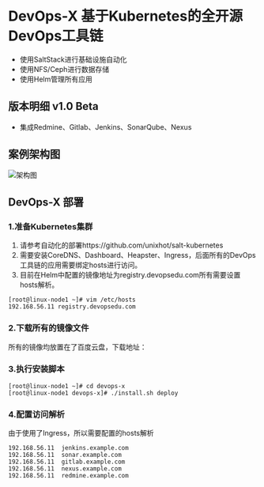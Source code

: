 # DevOps-X 基于Kubernetes的全开源DevOps工具链

- 使用SaltStack进行基础设施自动化
- 使用NFS/Ceph进行数据存储
- 使用Helm管理所有应用

## 版本明细 v1.0 Beta

- 集成Redmine、Gitlab、Jenkins、SonarQube、Nexus

## 案例架构图

  ![架构图](https://github.com/unixhot/devops-x/blob/master/docs/devops-x.png)

## DevOps-X 部署

### 1.准备Kubernetes集群

1. 请参考自动化的部署https://github.com/unixhot/salt-kubernetes
2. 需要安装CoreDNS、Dashboard、Heapster、Ingress，后面所有的DevOps工具链的应用需要绑定hosts进行访问。
3. 目前在Helm中配置的镜像地址为registry.devopsedu.com所有需要设置hosts解析。
```
[root@linux-node1 ~]# vim /etc/hosts
192.168.56.11 registry.devopsedu.com
```

### 2.下载所有的镜像文件

所有的镜像均放置在了百度云盘，下载地址：

### 3.执行安装脚本
```
[root@linux-node1 ~]# cd devops-x
[root@linux-node1 devops-x]# ./install.sh deploy
```

### 4.配置访问解析

由于使用了Ingress，所以需要配置的hosts解析
```
192.168.56.11  jenkins.example.com
192.168.56.11  sonar.example.com
192.168.56.11  gitlab.example.com
192.168.56.11  nexus.example.com
192.168.56.11  redmine.example.com
```

